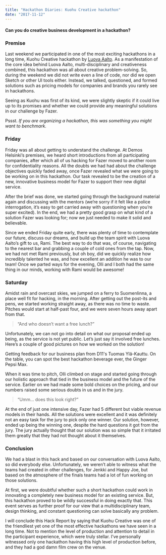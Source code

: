 ```yaml
---
title: "Hackathon Diaries: Kuohu Creative hackathon"
date: "2017-11-12"
---
```


#### Can you do creative business development in a hackathon?

### Premise

Last weekend we participated in one of the most exciting hackathons in a long time, Kuohu Creative hackathon by [Luova Aalto](https://medium.com/u/df9053afb132). As a manifestation of the core idea behind Luova Aalto, multi-disciplinary and creativeness combined, this hackathon was all about creative problem-solving. So, during the weekend we did not write even a line of code, nor did we open Sketch or other UI tools either. Instead, we talked, questioned, and formed solutions such as pricing models for companies and brands you rarely see in hackathons.

Seeing as Kuohu was first of its kind, we were slightly skeptic if it could live up to its promises and whether we could provide any meaningful solutions in our challenge by Fazer.

Pssst. _If you are organizing a hackathon, this was something you might want to benchmark._

### Friday

Friday was all about getting to understand the challenge. At Demos Helsinki’s premises, we heard short introductions from all participating companies, after which all of us hacking for Fazer moved to another room for confidentiality reasons. All the doubts we had had about the challenge objectives quickly faded away, once Fazer revealed what we were going to be working on in this hackathon. Our task revealed to be the creation of a new, innovative business model for Fazer to support their new digital service.

After the brief was done, we started going through the background material again and discussing with the mentors (we’re sorry if it felt like a police interrogation, it’s easy to get carried away with questioning when you’re super excited). In the end, we had a pretty good grasp on what kind of a solution Fazer was looking for; now we just needed to make it solid and believable.

Since we ended Friday quite early, there was plenty of time to contemplate our future, discuss our dreams, and build up the team spirit with Luova Aalto’s gift to us, Rami. The best way to do that was, of course, navigating to the nearest bar and grabbing a couple of cold ones from the tap. Now, we had not met Rami previously, but oh boy, did we quickly realize how incredibly talented he was, and how excellent an addition he was to our team! Once we parted ways for the evening, Olli and I both had the same thing in our minds, working with Rami would be awesome!

### Saturday

Amidst rain and overcast skies, we jumped on a ferry to Suomenlinna, a place well fit for hacking, in the morning. After getting out the post-its and pens, we started working straight away, as there was no time to waste. Pitches would start at half-past four, and we were seven hours away apart from that.

> “And who doesn’t want a free lunch?”

Unfortunately, we can not go into detail on what our proposal ended up being, as the service is not yet public. Let’s just say it involved free lunches. Here’s a couple of good pictures on how we worked on the solution!

Getting feedback for our business plan from D11's Tuomas Ylä-Kauttu. On the table, you can spot the best hackathon beverage ever, the Ginger Pepsi Max.

When it was time to pitch, Olli climbed on stage and started going through our holistic approach that tied in the business model and the future of the service. Earlier on we had made some bold choices on the pricing, and our numbers raised some serious doubts in us and in the jury.

> “Umm… does this look right?”

At the end of just one intensive day, Fazer had 5 different but viable revenue models in their hands. All the solutions were excellent and it was definitely not an easy task for the jury to pick only one winner. Our solution, however, ended up being the winning one, despite the hard questions it got from the jury. The jury actually thought that our solution was so simple that it irritated them greatly that they had not thought about it themselves.

### Conclusion

We had a blast in this hack and based on our conversation with Luova Aalto, so did everybody else. Unfortunately, we weren’t able to witness what the teams had created in other challenges, for Jenkki and Happy Joe, but based on the atmosphere of the finals teams had a lot of fun working on those solutions.

At first, we were doubtful whether such a short hackathon could work in innovating a completely new business model for an existing service. But, this hackathon proved to be wildly successful in doing exactly that. This event serves as further proof for our view that a multidisciplinary team, design thinking, and constant questioning can solve basically any problem.

I will conclude this Hack Report by saying that Kuohu Creative was one of the friendliest yet one of the most effective hackathons we have seen in a long time. Not to mention the level of production and attention to detail in the participant experience, which were truly stellar. I’ve personally witnessed only one hackathon having this high level of production before, and they had a god damn film crew on the venue.
